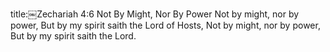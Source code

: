title:￼Zechariah 4:6
Not By Might, Nor By Power
Not by might, nor by power,
But by my spirit saith the Lord of Hosts, Not by might, nor by power,
But by my spirit saith the Lord.